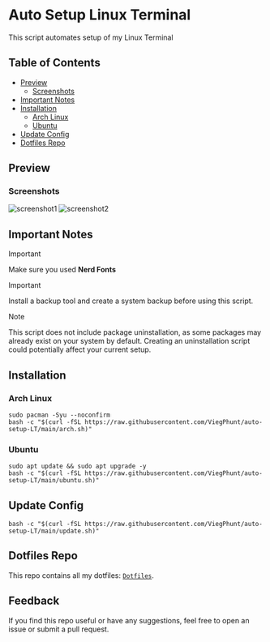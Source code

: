 # Auto Setup Linux Terminal
This script automates setup of my Linux Terminal

## Table of Contents
- [Preview](#preview)
  - [Screenshots](#screenshots)
- [Important Notes](#important-notes)
- [Installation](#installation)
  - [Arch Linux](#arch-linux)
  - [Ubuntu](#ubuntu)
- [Update Config](#update-config)
- [Dotfiles Repo](#dotfiles-repo)

## Preview
### Screenshots
![screenshot1](https://github.com/user-attachments/assets/ce1d7ef4-9edd-4ce7-8047-7c43e0dfc0d7)
![screenshot2](https://github.com/user-attachments/assets/bffcde8f-e0c6-4af8-a942-bcb0dc68007f)

## Important Notes
> [!IMPORTANT]
> Make sure you used **Nerd Fonts**

> [!IMPORTANT]
> Install a backup tool and create a system backup before using this script.

> [!NOTE]
> This script does not include package uninstallation, as some packages may already exist on your system by default. Creating an uninstallation script could potentially affect your current setup.

## Installation
### Arch Linux
```
sudo pacman -Syu --noconfirm
bash -c "$(curl -fSL https://raw.githubusercontent.com/ViegPhunt/auto-setup-LT/main/arch.sh)"
```

### Ubuntu
```
sudo apt update && sudo apt upgrade -y
bash -c "$(curl -fSL https://raw.githubusercontent.com/ViegPhunt/auto-setup-LT/main/ubuntu.sh)"
```

## Update Config
```
bash -c "$(curl -fSL https://raw.githubusercontent.com/ViegPhunt/auto-setup-LT/main/update.sh)"
```

## Dotfiles Repo
This repo contains all my dotfiles: [`Dotfiles`](https://github.com/ViegPhunt/Dotfiles).

## Feedback
If you find this repo useful or have any suggestions, feel free to open an issue or submit a pull request.
